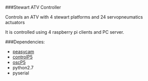 ###Stewart ATV Controller

 Controls an ATV with 4 stewart platforms and 24 servopneumatics actuators

 It is controlled using 4 raspberry pi clients and PC server.

###Dependencies:  
- [peasycam](http://mrfeinberg.com/peasycam/)  
- [controlP5](http://www.sojamo.de/libraries/controlP5/)  
- [oscP5](http://www.sojamo.de/libraries/oscP5/)
- python2.7
- pyserial
